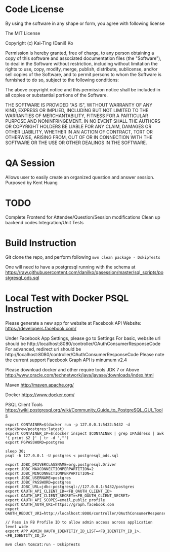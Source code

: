 Code License
===============
By using the software in any shape or form, you agree with following license

The MIT License

Copyright (c) Kai-Ting (Danil) Ko

Permission is hereby granted, free of charge, to any person obtaining a copy
of this software and associated documentation files (the "Software"), to deal
in the Software without restriction, including without limitation the rights
to use, copy, modify, merge, publish, distribute, sublicense, and/or sell
copies of the Software, and to permit persons to whom the Software is
furnished to do so, subject to the following conditions:

The above copyright notice and this permission notice shall be included in
all copies or substantial portions of the Software.

THE SOFTWARE IS PROVIDED "AS IS", WITHOUT WARRANTY OF ANY KIND, EXPRESS OR
IMPLIED, INCLUDING BUT NOT LIMITED TO THE WARRANTIES OF MERCHANTABILITY,
FITNESS FOR A PARTICULAR PURPOSE AND NONINFRINGEMENT. IN NO EVENT SHALL THE
AUTHORS OR COPYRIGHT HOLDERS BE LIABLE FOR ANY CLAIM, DAMAGES OR OTHER
LIABILITY, WHETHER IN AN ACTION OF CONTRACT, TORT OR OTHERWISE, ARISING FROM,
OUT OF OR IN CONNECTION WITH THE SOFTWARE OR THE USE OR OTHER DEALINGS IN
THE SOFTWARE.


QA Session
===============
Allows user to easily create an organized question and answer session.
Purposed by Kent Huang

TODO
===============
Complete Frontend for Attendee/Question/Session modifications
Clean up backend codes
Integration/Unit Tests

Build Instruction
===============

Git clone the repo, and perform following
`mvn clean package - DskipTests`

One will need to have a postgresql running with the schema at
https://raw.githubusercontent.com/danilko/qasession/master/sql_scripts/postgresql_ods.sql


Local Test with Docker PSQL Instruction
===============

Please generate a new app for website at Facebook API Website:
https://developers.facebook.com/

Under Facebook App Settings, please go to Settings
For basic, website url should be http://localhost:8080/controller/OAuthConsumerResponseCode
For advanced, redirect uri should be http://localhost:8080/controller/OAuthConsumerResponseCode
Please note the current support Facebook Graph API is minumum v2.4 

Please download docker and other require tools
JDK 7 or Above 
http://www.oracle.com/technetwork/java/javase/downloads/index.html

Maven 
http://maven.apache.org/

Docker 
https://www.docker.com/

PSQL Client Tools 
https://wiki.postgresql.org/wiki/Community_Guide_to_PostgreSQL_GUI_Tools

```
export CONTAINER=$(docker run -p 127.0.0.1:5432:5432 -d stackbrew/postgres:latest)
export CONTAINER_IP=$(docker inspect $CONTAINER | grep IPAddress | awk '{ print $2 }' | tr -d ',"')
export PGPASSWORD=postgres

sleep 30;
psql -h 127.0.0.1 -U postgres < postgresql_ods.sql

export JDBC_DRIVERCLASSNAME=org.postgresql.Driver
export JDBC_MAXCONNECTIONPERPARTITION=2
export JDBC_MINCONNECTIONPERPARTITION=2
export JDBC_USERNAME=postgres
export JDBC_PASSWORD=postgres
export JDBC_URL=jdbc:postgresql://127.0.0.1:5432/postgres
export OAUTH_API_CLIENT_ID=<FB_OAUTH_CLIENT_ID>
export OAUTH_API_CLIENT_SECRET=<FB_OAUTH_CLIENT_SECRET>
export OAUTH_API_SCOPES=email,public_profile
export OAUTH_AUTH_URI=https://graph.facebook.com
export OAUTH_REDUCT_URI=http://localhost:8080/controller/OAuthConsumerResponseCode

// Pass in FB Profile ID to allow admin access across application level wide
export APP_ADMIN_OAUTH_IDENTITIY_ID_LIST=<FB_IDENTITY_ID_1>,<FB_IDENTITY_ID_2>

mvn clean tomcat:run - DskipTests
```


